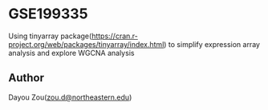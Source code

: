 # GSE199335

Using tinyarray package(https://cran.r-project.org/web/packages/tinyarray/index.html) to simplify expression array analysis and explore WGCNA analysis 

## Author
Dayou Zou(zou.d@northeastern.edu)
